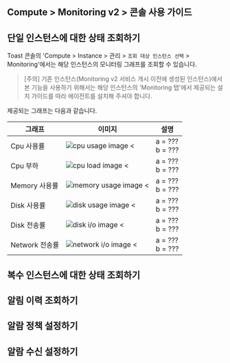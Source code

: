 ## Compute > Monitoring v2 > 콘솔 사용 가이드


## 단일 인스턴스에 대한 상태 조회하기

Toast 콘솔의 'Compute > Instance > 관리 > `조회 대상 인스턴스 선택` > Monitoring'에서는 해당 인스턴스의 모니터링 그래프를 조회할 수 있습니다.

> [주의]
> 기존 인스턴스(Monitoring v2 서비스 개시 이전에 생성된 인스턴스)에서 본 기능을 사용하기 위해서는 해당 인스턴스의 'Monitoring 탭'에서 제공되는 설치 가이드를 따라 에이전트를 설치해 주셔야 합니다.


제공되는 그래프는 다음과 같습니다.

| 그래프 | 이미지 | 설명  | 
|--------|--------|-------|
|Cpu 사용률     | ![cpu usage image <](http://static.toastoven.net/prod_infrastructure/monitoring/v2/image_001.jpg)    | a = ???<br> b = ??? |
|Cpu 부하       | ![cpu load image <](http://static.toastoven.net/prod_infrastructure/monitoring/v2/image_002.jpg)     | a = ???<br> b = ??? |
|Memory 사용률  | ![memory usage image <](http://static.toastoven.net/prod_infrastructure/monitoring/v2/image_003.jpg) | a = ???<br> b = ??? |
|Disk 사용률    | ![disk usage image <](http://static.toastoven.net/prod_infrastructure/monitoring/v2/image_004.jpg)   | a = ???<br> b = ??? |
|Disk 전송률    | ![disk i/o image <](http://static.toastoven.net/prod_infrastructure/monitoring/v2/image_005.jpg)     | a = ???<br> b = ??? |
|Network 전송률 | ![network i/o image <](http://static.toastoven.net/prod_infrastructure/monitoring/v2/image_006.jpg)  | a = ???<br> b = ??? |



## 복수 인스턴스에 대한 상태 조회하기

## 알림 이력 조회하기

## 알람 정책 설정하기

## 알람 수신 설정하기
